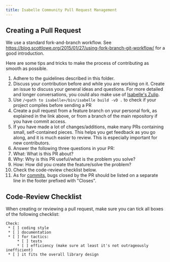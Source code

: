 ```yaml
---
title: Isabelle Community Pull Request Management
---
```


## Creating a Pull Request

We use a standard fork-and-branch workflow. See
https://blog.scottlowe.org/2015/01/27/using-fork-branch-git-workflow/
for a good introduction.

Here are some tips and tricks to make the process of contributing as smooth as possible.

1. Adhere to the guidelines described in this folder.
2. Discuss your contribution before and while you are working on it.
Create an issue to discuss your general ideas and questions.
For more detailed and longer conversations, you could also make use of [Isabelle's Zulip](https://isabelle.zulipchat.com/).
4. Use `/<path to isabelle>/bin/isabelle build -vD .` to check if your project compiles before sending a PR
5. Create a pull request from a feature branch on your personal fork,
   as explained in the link above, or from a branch of the main repository if you have commit access.
6. If you have made a lot of changes/additions, make many PRs containing small, self-contained
   pieces. This helps you get feedback as you go along, and it is much easier to review. This is
   especially important for new contributors.
7. Answer the following three questions in your PR:
  1. What: What is this PR about?
  2. Why: Why is this PR useful/what is the problem you solve?
  3. How: How did you create the feature/solve the problem?
8. Check the code-review checklist below.
9. As for [commits](commits.md), bugs closed by the PR should be listed on a separate line
in the footer prefixed with "Closes".

## Code-Review Checklist

When creating or reviewing a pull request, make sure you can tick all boxes of the following checklist:
```
Check:
 * [ ] coding style
 * [ ] documentation
 * [ ] for tactics:
     * [ ] tests
     * [ ] efficiency (make sure at least it's not outrageously inefficient)
 * [ ] it fits the overall library design
```
